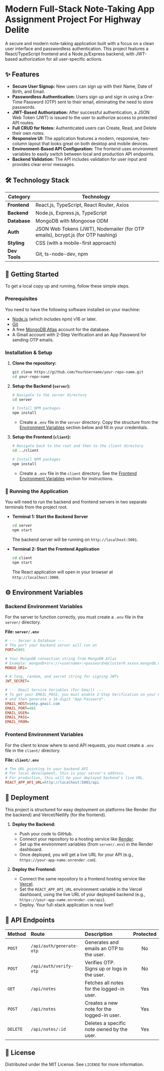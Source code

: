 # Modern Full-Stack Note-Taking App Assignment Project For Highway Delite

A secure and modern note-taking application built with a focus on a clean user interface and passwordless authentication. This project features a React/TypeScript frontend and a Node.js/Express backend, with JWT-based authorization for all user-specific actions.


## ✨ Features

-   **Secure User Signup:** New users can sign up with their Name, Date of Birth, and Email.
-   **Passwordless Authentication:** Users sign up and sign in using a One-Time Password (OTP) sent to their email, eliminating the need to store passwords.
-   **JWT-Based Authorization:** After successful authentication, a JSON Web Token (JWT) is issued to the user to authorize access to protected API routes.
-   **Full CRUD for Notes:** Authenticated users can Create, Read, and Delete their own notes.
-   **Responsive UI:** The application features a modern, responsive, two-column layout that looks great on both desktop and mobile devices.
-   **Environment-Based API Configuration:** The frontend uses environment variables to easily switch between local and production API endpoints.
-   **Backend Validation:** The API includes validation for user input and provides clear error messages.

## 🛠️ Technology Stack

| Category      | Technology                                                                                                  |
| ------------- | ----------------------------------------------------------------------------------------------------------- |
| **Frontend**  | React.js, TypeScript, React Router, Axios                                                                   |
| **Backend**   | Node.js, Express.js, TypeScript                                                                             |
| **Database**  | MongoDB with Mongoose ODM                                                                                   |
| **Auth**      | JSON Web Tokens (JWT), Nodemailer (for OTP emails), bcrypt.js (for OTP hashing)                               |
| **Styling**   | CSS (with a mobile-first approach)                                                                          |
| **Dev Tools** | Git, ts-node-dev, npm                                                                                       |

## 🚀 Getting Started

To get a local copy up and running, follow these simple steps.

### Prerequisites

You need to have the following software installed on your machine:
-   [Node.js](https://nodejs.org/) (which includes npm) v16 or later.
-   [Git](https://git-scm.com/)
-   A free [MongoDB Atlas](https://www.mongodb.com/cloud/atlas) account for the database.
-   A Gmail account with 2-Step Verification and an App Password for sending OTP emails.

### Installation & Setup

1.  **Clone the repository:**
    ```sh
    git clone https://github.com/YourUsername/your-repo-name.git
    cd your-repo-name
    ```

2.  **Setup the Backend (`server`):**
    ```sh
    # Navigate to the server directory
    cd server

    # Install NPM packages
    npm install
    ```
    -   Create a `.env` file in the `server` directory. Copy the structure from the [Environment Variables](#-environment-variables) section below and fill in your credentials.

3.  **Setup the Frontend (`client`):**
    ```sh
    # Navigate back to the root and then to the client directory
    cd ../client

    # Install NPM packages
    npm install
    ```
    -   Create a `.env` file in the `client` directory. See the [Frontend Environment Variables](#-frontend-environment-variables) section for instructions.

### 🏃 Running the Application

You will need to run the backend and frontend servers in two separate terminals from the project root.

-   **Terminal 1: Start the Backend Server**
    ```sh
    cd server
    npm start
    ```
    The backend server will be running on `http://localhost:5001`.

-   **Terminal 2: Start the Frontend Application**
    ```sh
    cd client
    npm start
    ```
    The React application will open in your browser at `http://localhost:3000`.

## ⚙️ Environment Variables

### Backend Environment Variables

For the server to function correctly, you must create a `.env` file in the `server/` directory.

**File: `server/.env`**
```ini
# --- Server & Database ---
# The port your backend server will run on
PORT=5001

# Your MongoDB connection string from MongoDB Atlas
# Example: mongodb+srv://<username>:<password>@cluster0.xxxxx.mongodb.net/?retryWrites=true&w=majority
MONGO_URI=

# A long, random, and secret string for signing JWTs
JWT_SECRET=

# --- Email Service Variables (For Gmail) ---
# To get your EMAIL_PASS, you must enable 2-Step Verification on your Google account
# and then generate a 16-digit "App Password".
EMAIL_HOST=smtp.gmail.com
EMAIL_PORT=465
EMAIL_USER=
EMAIL_PASS=
EMAIL_FROM=
```

### Frontend Environment Variables

For the client to know where to send API requests, you must create a `.env` file in the `client/` directory.

**File: `client/.env`**
```ini
# The URL pointing to your backend API
# For local development, this is your server's address.
# For production, this will be your deployed backend's live URL.
REACT_APP_API_URL=http://localhost:5001/api
```

## 🚀 Deployment

This project is structured for easy deployment on platforms like Render (for the backend) and Vercel/Netlify (for the frontend).

1.  **Deploy the Backend:**
    -   Push your code to GitHub.
    -   Connect your repository to a hosting service like [Render](https://render.com/).
    -   Set up the environment variables (from `server/.env`) in the Render dashboard.
    -   Once deployed, you will get a live URL for your API (e.g., `https://your-app-name.onrender.com`).

2.  **Deploy the Frontend:**
    -   Connect the same repository to a frontend hosting service like [Vercel](https://vercel.com/).
    -   Set the `REACT_APP_API_URL` environment variable in the Vercel dashboard, using the live URL of your deployed backend (e.g., `https://your-app-name.onrender.com/api`).
    -   Deploy. Your full-stack application is now live!!

## 🔐 API Endpoints

| Method | Route                   | Description                                    | Protected |
| :----- | :---------------------- | :--------------------------------------------- | :-------: |
| `POST` | `/api/auth/generate-otp`| Generates and emails an OTP to the user.       |    No     |
| `POST` | `/api/auth/verify-otp`  | Verifies OTP. Signs up or logs in the user.    |    No     |
| `GET`  | `/api/notes`            | Fetches all notes for the logged-in user.      |    Yes    |
| `POST` | `/api/notes`            | Creates a new note for the logged-in user.     |    Yes    |
| `DELETE`| `/api/notes/:id`        | Deletes a specific note owned by the user.     |    Yes    |

## 📄 License

Distributed under the MIT License. See `LICENSE` for more information.
